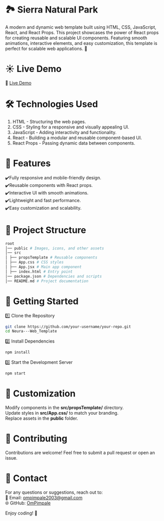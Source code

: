 # 🏞️ Sierra Natural Park

A modern and dynamic web template built using HTML, CSS, JavaScript, React, and React Props. This project showcases the power of React props for creating reusable and scalable UI components. Featuring smooth animations, interactive elements, and easy customization, this template is perfect for scalable web applications. 🚀

# ☀️ Live Demo

🔗 <a href="https://om-pimpale-props.netlify.app/">Live Demo</a>

# 🛠️ Technologies Used

1. HTML - Structuring the web pages.
   <br/>
2. CSS - Styling for a responsive and visually appealing UI.
   <br/>
3. JavaScript - Adding interactivity and functionality.
   <br/>
4. React - Building a modular and reusable component-based UI.
   <br/>
5. React Props - Passing dynamic data between components.

# 📌 Features

✔️Fully responsive and mobile-friendly design.
<br/>
✔️Reusable components with React props.
<br/>
✔️Interactive UI with smooth animations.
<br/>
✔️Lightweight and fast performance.
<br/>
✔️Easy customization and scalability.

# 📂 Project Structure

```sh
root
│── public # Images, icons, and other assets
│── src
│ ├── propsTemplate # Reusable components
│ ├── App.css # CSS styles
│ ├── App.jsx # Main app component
│ ├── index.html # Entry point
│── package.json # Dependencies and scripts
│── README.md # Project documentation
```

# 🚀 Getting Started

1️⃣ Clone the Repository

```sh
git clone https://github.com/your-username/your-repo.git
cd Neura---Web_Template
```

2️⃣ Install Dependencies

```sh
npm install
```

3️⃣ Start the Development Server

```sh
npm start
```

# 🎨 Customization

Modify components in the <strong>src/propsTemplate/</strong> directory.
<br/>
Update styles in <strong>src/App.css/</strong> to match your branding.
<br/>
Replace assets in the <strong>public</strong> folder.

# 🤝 Contributing

Contributions are welcome! Feel free to submit a pull request or open an issue.

# 📧 Contact

For any questions or suggestions, reach out to:
<br/>
📩 Email: ompimpale2003@gmail.com
<br/>
🌐 GitHub: <a href="https://github.com/OmPimpale">OmPimpale</a>

Enjoy coding! 🚀
